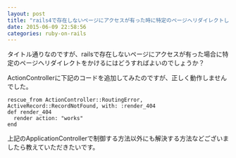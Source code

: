 ```yaml
---
layout: post
title: "rails4で存在しないページにアクセスが有った時に特定のページヘリダイレクトしたい。"
date: 2015-06-09 22:58:56
categories: ruby-on-rails
---
```

<p>タイトル通りなのですが、railsで存在しないページにアクセスが有った場合に特定のページヘリダイレクトをかけるにはどうすればよいのでしょうか？</p>

<p>ActionControllerに下記のコードを追加してみたのですが、正しく動作しませんでした。</p>

<pre><code>rescue_from ActionController::RoutingError, ActiveRecord::RecordNotFound, with: :render_404
def render_404
  render action: "works"
end  
</code></pre>

<p>上記のApplicationControllerで制御する方法以外にも解決する方法などございましたら教えていただきたいです。</p>
